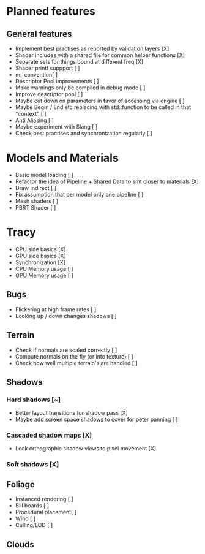 # Planned features

## General features
* Implement best practises as reported by validation layers [X]
* Shader includes with a shared file for common helper functions [X] 
* Separate sets for things bound at different freq [X]
* Shader printf suppport [ ] 
* m_ convention[ ] 
* Descriptor Pool improvements [ ] 
* Make warnings only be compiled in debug mode [ ]
* Improve descriptor pool [ ] 
* Maybe cut down on parameters in favor of accessing via engine [ ] 
* Maybe Begin / End etc replacing with std::function to be called in that "context" [ ] 
* Anti Aliasing [ ] 
* Maybe experiment with Slang [ ] 
* Check best practises and synchronization regularly [ ]

# Models and Materials 
* Basic model loading [ ]
* Refactor the idea of Pipeline + Shared Data to smt closer to materials [X]
* Draw Indirect [ ] 
* Fix assumption that per model only one pipeline [ ]
* Mesh shaders [ ] 
* PBRT Shader [ ] 

# Tracy 
* CPU side basics [X]
* GPU side basics [X]
* Synchronization [X]
* CPU Memory usage [ ]
* GPU Memory usage [ ] 

## Bugs
* Flickering at high frame rates [ ]
* Looking up / down changes shadows [ ]

## Terrain
* Check if normals are scaled correctly [ ] 
* Compute normals on the fly (or into texture) [ ] 
* Check how well multiple terrain's are handled [ ] 

## Shadows
### Hard shadows [~]
* Better layout transitions for shadow pass [X] 
* Maybe add screen space shadows to cover for peter panning [ ]
### Cascaded shadow maps [X]
* Lock orthographic shadow views to pixel movement [X]
### Soft shadows [X]

## Foliage
* Instanced rendering [ ]
* Bill boards [ ]
* Procedural placement[ ] 
* Wind [ ] 
* Culling/LOD [ ]

## Clouds